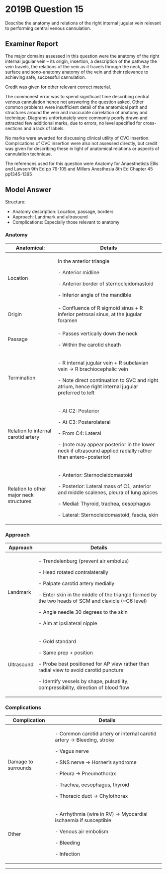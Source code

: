 # 2019B Question 15 
Describe the anatomy and relations of the right internal jugular vein relevant to performing central venous cannulation.



## Examiner Report
The major domains assessed in this question were the anatomy of the right internal jugular vein – its origin, insertion, a description of the pathway the vein travels, the relations of the vein as it travels through the neck, the surface and sono-anatomy anatomy of the vein and their relevance to achieving safe, successful cannulation.


Credit was given for other relevant correct material.


The commonest error was to spend significant time describing central venous cannulation hence not answering the question asked. Other common problems were insufficient detail of the anatomical path and structures around the vein and inaccurate correlation of anatomy and technique. Diagrams unfortunately were commonly poorly drawn and attracted few additional marks, due to errors, no level specified for cross-sections and a lack of labels.


No marks were awarded for discussing clinical utility of CVC insertion. Complications of CVC insertion were also not assessed directly, but credit was given for describing these in light of anatomical relations or aspects of cannulation technique.


The references used for this question were Anatomy for Anaesthetists Ellis and Lawson 9th Ed pp 79-105 and Millers Anesthesia 8th Ed Chapter 45 pp1345-1395

## Model Answer
Structure:
- Anatomy description: Location, passage, borders
- Approach: Landmark and ultrasound
- Complications: Especially those relevant to anatomy


### Anatomy

|Anatomical:|Details|
| -- | -- |
|Location|<p>In the anterior triangle</p><p>- Anterior midline</p><p>- Anterior border of sternocleidomastoid</p><p>- Inferior angle of the mandible</p>|
|Origin|- Confluence of R sigmoid sinus + R inferior petrosal sinus, at the jugular foramen|
|Passage|<p>- Passes vertically down the neck</p><p>- Within the carotid sheath</p>|
|Termination|<p>- R internal jugular vein + R subclavian vein → R brachiocephalic vein</p><p>- Note direct continuation to SVC and right atrium, hence right internal jugular preferred to left</p>|
|Relation to internal carotid artery|<p>- At C2: Posterior</p><p>- At C3: Posterolateral</p><p>- From C4: Lateral</p><p>- (note may appear posterior in the lower neck if ultrasound applied radially rather than antero-posterior)</p>|
|Relation to other major neck structures|<p>- Anterior: Sternocleidomastoid</p><p>- Posterior: Lateral mass of C1, anterior and middle scalenes, pleura of lung apices</p><p>- Medial: Thyroid, trachea, oesophagus</p><p>- Lateral: Sternocleidomastoid, fascia, skin</p>|

### Approach

|Approach|Details|
| -- | -- |
|Landmark|<p>- Trendelenburg (prevent air embolus)</p><p>- Head rotated contralaterally</p><p>- Palpate carotid artery medially</p><p>- Enter skin in the middle of the triangle formed by the two heads of SCM and clavicle (~C6 level)</p><p>- Angle needle 30 degrees to the skin</p><p>- Aim at ipsilateral nipple</p>|
|Ultrasound|<p>- Gold standard</p><p>- Same prep + position</p><p>- Probe best positioned for AP view rather than radial view to avoid carotid puncture</p><p>- Identify vessels by shape, pulsatility, compressibility, direction of blood flow</p>|


### Complications

|Complication|Details|
| -- | -- |
|Damage to surrounds|<p>- Common carotid artery or internal carotid artery → Bleeding, stroke</p><p>- Vagus nerve</p><p>- SNS nerve → Horner’s syndrome</p><p>- Pleura → Pneumothorax</p><p>- Trachea, oesophagus, thyroid</p><p>- Thoracic duct → Chylothorax</p>|
|Other|<p>- Arrhythmia (wire in RV) → Myocardial ischaemia if susceptible</p><p>- Venous air embolism</p><p>- Bleeding</p><p>- Infection</p>|


--- 

